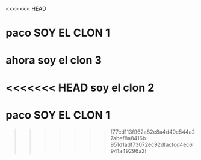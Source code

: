 <<<<<<< HEAD
# paco SOY EL CLON 1

ahora soy el clon 3
=======
<<<<<<< HEAD
soy el clon 2
=======
# paco SOY EL CLON 1
>>>>>>> f77cd113f962a82e8a4d40e544a27abef8a8416b
>>>>>>> 951d1adf73072ec92dfacfcd4ec6941a49296a2f

